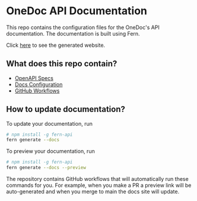 # OneDoc API Documentation

This repo contains the configuration files for the OneDoc's API documentation. 
The documentation is built using Fern. 

Click [here](https://fileforge.docs.buildwithfern.com) to see the generated website. 

## What does this repo contain?

- [OpenAPI Specs](./fern/openapi.yml)
- [Docs Configuration](./fern/docs.yml)
- [GitHub Workflows](./.github/workflows)

## How to update documentation?

To update your documentation, run 

```sh
# npm install -g fern-api 
fern generate --docs
```

To preview your documentation, run 
```sh
# npm install -g fern-api
fern generate --docs --preview
```

The repository contains GitHub workflows that will automatically run 
these commands for you. For example, when you make a PR a preview link 
will be auto-generated and when you merge to main the docs site
will update. 
